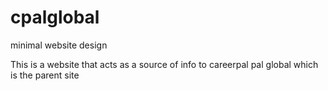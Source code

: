 # cpalglobal
minimal website design

This is a  website that acts as a source of info to careerpal pal global which is the parent site
